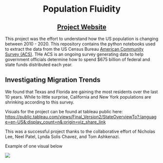 <h1 align = 'center'>Population Fluidity</h1>
<h2 align = 'center'><a href="https://groups.ischool.berkeley.edu/Population-Fluidity/">Project Website</a></h2>

This project was the effort to understand how the US population is changing between 2010 - 2020. 
This repository contains the python notebooks used to extract the data from the US Census Bureau [American Community Survey (ACS)](https://www.census.gov/programs-surveys/acs/about.html). 
THe ACS is an ongoing survey generating data to help government officials determine how to spend $675 billion of federal and state funds distributed each year. 

<h2> Investigating Migration Trends </h2> 
We found that Texas and Florida are gaining the most residents over the last 10 years. While to little surprise, California and New York populations are shrinking according to this survey.

Visuals for the project can be found at tableau public here: 
  https://public.tableau.com/views/Final_Version2/StateOverviewTo?:language=en-US&:display_count=n&:origin=viz_share_link

This was a successful project thanks to the collaborative effort of Nicholas Lee, Neel Patel, Lynda Solis Chavez, and Tom Ashkenazi.

Example of one visual below

<html>
<div class='tableauPlaceholder' id='viz1681711339311' style='position: relative'><noscript><a href='#'><img alt=' ' src='https:&#47;&#47;public.tableau.com&#47;static&#47;images&#47;Fi&#47;Final_Version2&#47;StateOverviewTo&#47;1_rss.png' style='border: none' /></a></noscript><object class='tableauViz'  style='display:none;'><param name='host_url' value='https%3A%2F%2Fpublic.tableau.com%2F' /> <param name='embed_code_version' value='3' /> <param name='site_root' value='' /><param name='name' value='Final_Version2&#47;StateOverviewTo' /><param name='tabs' value='yes' /><param name='toolbar' value='yes' /><param name='static_image' value='https:&#47;&#47;public.tableau.com&#47;static&#47;images&#47;Fi&#47;Final_Version2&#47;StateOverviewTo&#47;1.png' /> <param name='animate_transition' value='yes' /><param name='display_static_image' value='yes' /><param name='display_spinner' value='yes' /><param name='display_overlay' value='yes' /><param name='display_count' value='yes' /><param name='language' value='en-US' /></object></div></html>
